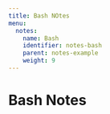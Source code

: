 ```yaml
---
title: Bash NOtes
menu:
  notes:
    name: Bash
    identifier: notes-bash
    parent: notes-example
    weight: 9
---
```

# Bash Notes